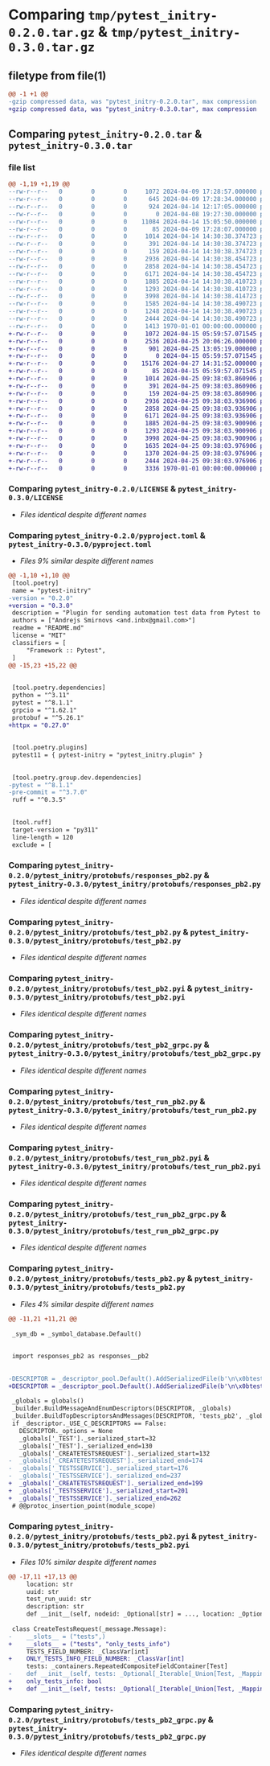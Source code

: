 # Comparing `tmp/pytest_initry-0.2.0.tar.gz` & `tmp/pytest_initry-0.3.0.tar.gz`

## filetype from file(1)

```diff
@@ -1 +1 @@
-gzip compressed data, was "pytest_initry-0.2.0.tar", max compression
+gzip compressed data, was "pytest_initry-0.3.0.tar", max compression
```

## Comparing `pytest_initry-0.2.0.tar` & `pytest_initry-0.3.0.tar`

### file list

```diff
@@ -1,19 +1,19 @@
--rw-r--r--   0        0        0     1072 2024-04-09 17:28:57.000000 pytest_initry-0.2.0/LICENSE
--rw-r--r--   0        0        0      645 2024-04-09 17:28:34.000000 pytest_initry-0.2.0/README.md
--rw-r--r--   0        0        0      924 2024-04-14 12:17:05.000000 pytest_initry-0.2.0/pyproject.toml
--rw-r--r--   0        0        0        0 2024-04-08 19:27:30.000000 pytest_initry-0.2.0/pytest_initry/__init__.py
--rw-r--r--   0        0        0    11084 2024-04-14 15:05:50.000000 pytest_initry-0.2.0/pytest_initry/plugin.py
--rw-r--r--   0        0        0       85 2024-04-09 17:28:07.000000 pytest_initry-0.2.0/pytest_initry/protobufs/__init__.py
--rw-r--r--   0        0        0     1014 2024-04-14 14:30:38.374723 pytest_initry-0.2.0/pytest_initry/protobufs/responses_pb2.py
--rw-r--r--   0        0        0      391 2024-04-14 14:30:38.374723 pytest_initry-0.2.0/pytest_initry/protobufs/responses_pb2.pyi
--rw-r--r--   0        0        0      159 2024-04-14 14:30:38.374723 pytest_initry-0.2.0/pytest_initry/protobufs/responses_pb2_grpc.py
--rw-r--r--   0        0        0     2936 2024-04-14 14:30:38.454723 pytest_initry-0.2.0/pytest_initry/protobufs/test_pb2.py
--rw-r--r--   0        0        0     2858 2024-04-14 14:30:38.454723 pytest_initry-0.2.0/pytest_initry/protobufs/test_pb2.pyi
--rw-r--r--   0        0        0     6171 2024-04-14 14:30:38.454723 pytest_initry-0.2.0/pytest_initry/protobufs/test_pb2_grpc.py
--rw-r--r--   0        0        0     1885 2024-04-14 14:30:38.410723 pytest_initry-0.2.0/pytest_initry/protobufs/test_run_pb2.py
--rw-r--r--   0        0        0     1293 2024-04-14 14:30:38.410723 pytest_initry-0.2.0/pytest_initry/protobufs/test_run_pb2.pyi
--rw-r--r--   0        0        0     3998 2024-04-14 14:30:38.414723 pytest_initry-0.2.0/pytest_initry/protobufs/test_run_pb2_grpc.py
--rw-r--r--   0        0        0     1585 2024-04-14 14:30:38.490723 pytest_initry-0.2.0/pytest_initry/protobufs/tests_pb2.py
--rw-r--r--   0        0        0     1248 2024-04-14 14:30:38.490723 pytest_initry-0.2.0/pytest_initry/protobufs/tests_pb2.pyi
--rw-r--r--   0        0        0     2444 2024-04-14 14:30:38.490723 pytest_initry-0.2.0/pytest_initry/protobufs/tests_pb2_grpc.py
--rw-r--r--   0        0        0     1413 1970-01-01 00:00:00.000000 pytest_initry-0.2.0/PKG-INFO
+-rw-r--r--   0        0        0     1072 2024-04-15 05:59:57.071545 pytest_initry-0.3.0/LICENSE
+-rw-r--r--   0        0        0     2536 2024-04-25 20:06:26.000000 pytest_initry-0.3.0/README.md
+-rw-r--r--   0        0        0      901 2024-04-25 13:05:19.000000 pytest_initry-0.3.0/pyproject.toml
+-rw-r--r--   0        0        0        0 2024-04-15 05:59:57.071545 pytest_initry-0.3.0/pytest_initry/__init__.py
+-rw-r--r--   0        0        0    15176 2024-04-27 14:31:52.000000 pytest_initry-0.3.0/pytest_initry/plugin.py
+-rw-r--r--   0        0        0       85 2024-04-15 05:59:57.071545 pytest_initry-0.3.0/pytest_initry/protobufs/__init__.py
+-rw-r--r--   0        0        0     1014 2024-04-25 09:38:03.860906 pytest_initry-0.3.0/pytest_initry/protobufs/responses_pb2.py
+-rw-r--r--   0        0        0      391 2024-04-25 09:38:03.860906 pytest_initry-0.3.0/pytest_initry/protobufs/responses_pb2.pyi
+-rw-r--r--   0        0        0      159 2024-04-25 09:38:03.860906 pytest_initry-0.3.0/pytest_initry/protobufs/responses_pb2_grpc.py
+-rw-r--r--   0        0        0     2936 2024-04-25 09:38:03.936906 pytest_initry-0.3.0/pytest_initry/protobufs/test_pb2.py
+-rw-r--r--   0        0        0     2858 2024-04-25 09:38:03.936906 pytest_initry-0.3.0/pytest_initry/protobufs/test_pb2.pyi
+-rw-r--r--   0        0        0     6171 2024-04-25 09:38:03.936906 pytest_initry-0.3.0/pytest_initry/protobufs/test_pb2_grpc.py
+-rw-r--r--   0        0        0     1885 2024-04-25 09:38:03.900906 pytest_initry-0.3.0/pytest_initry/protobufs/test_run_pb2.py
+-rw-r--r--   0        0        0     1293 2024-04-25 09:38:03.900906 pytest_initry-0.3.0/pytest_initry/protobufs/test_run_pb2.pyi
+-rw-r--r--   0        0        0     3998 2024-04-25 09:38:03.900906 pytest_initry-0.3.0/pytest_initry/protobufs/test_run_pb2_grpc.py
+-rw-r--r--   0        0        0     1635 2024-04-25 09:38:03.976906 pytest_initry-0.3.0/pytest_initry/protobufs/tests_pb2.py
+-rw-r--r--   0        0        0     1370 2024-04-25 09:38:03.976906 pytest_initry-0.3.0/pytest_initry/protobufs/tests_pb2.pyi
+-rw-r--r--   0        0        0     2444 2024-04-25 09:38:03.976906 pytest_initry-0.3.0/pytest_initry/protobufs/tests_pb2_grpc.py
+-rw-r--r--   0        0        0     3336 1970-01-01 00:00:00.000000 pytest_initry-0.3.0/PKG-INFO
```

### Comparing `pytest_initry-0.2.0/LICENSE` & `pytest_initry-0.3.0/LICENSE`

 * *Files identical despite different names*

### Comparing `pytest_initry-0.2.0/pyproject.toml` & `pytest_initry-0.3.0/pyproject.toml`

 * *Files 9% similar despite different names*

```diff
@@ -1,10 +1,10 @@
 [tool.poetry]
 name = "pytest-initry"
-version = "0.2.0"
+version = "0.3.0"
 description = "Plugin for sending automation test data from Pytest to the initry"
 authors = ["Andrejs Smirnovs <and.inbx@gmail.com>"]
 readme = "README.md"
 license = "MIT"
 classifiers = [
     "Framework :: Pytest",
 ]
@@ -15,23 +15,22 @@
 
 
 [tool.poetry.dependencies]
 python = "^3.11"
 pytest = "^8.1.1"
 grpcio = "^1.62.1"
 protobuf = "^5.26.1"
+httpx = "0.27.0"
 
 
 [tool.poetry.plugins]
 pytest11 = { pytest-initry = "pytest_initry.plugin" }
 
 
 [tool.poetry.group.dev.dependencies]
-pytest = "^8.1.1"
-pre-commit = "^3.7.0"
 ruff = "^0.3.5"
 
 
 [tool.ruff]
 target-version = "py311"
 line-length = 120
 exclude = [
```

### Comparing `pytest_initry-0.2.0/pytest_initry/protobufs/responses_pb2.py` & `pytest_initry-0.3.0/pytest_initry/protobufs/responses_pb2.py`

 * *Files identical despite different names*

### Comparing `pytest_initry-0.2.0/pytest_initry/protobufs/test_pb2.py` & `pytest_initry-0.3.0/pytest_initry/protobufs/test_pb2.py`

 * *Files identical despite different names*

### Comparing `pytest_initry-0.2.0/pytest_initry/protobufs/test_pb2.pyi` & `pytest_initry-0.3.0/pytest_initry/protobufs/test_pb2.pyi`

 * *Files identical despite different names*

### Comparing `pytest_initry-0.2.0/pytest_initry/protobufs/test_pb2_grpc.py` & `pytest_initry-0.3.0/pytest_initry/protobufs/test_pb2_grpc.py`

 * *Files identical despite different names*

### Comparing `pytest_initry-0.2.0/pytest_initry/protobufs/test_run_pb2.py` & `pytest_initry-0.3.0/pytest_initry/protobufs/test_run_pb2.py`

 * *Files identical despite different names*

### Comparing `pytest_initry-0.2.0/pytest_initry/protobufs/test_run_pb2.pyi` & `pytest_initry-0.3.0/pytest_initry/protobufs/test_run_pb2.pyi`

 * *Files identical despite different names*

### Comparing `pytest_initry-0.2.0/pytest_initry/protobufs/test_run_pb2_grpc.py` & `pytest_initry-0.3.0/pytest_initry/protobufs/test_run_pb2_grpc.py`

 * *Files identical despite different names*

### Comparing `pytest_initry-0.2.0/pytest_initry/protobufs/tests_pb2.py` & `pytest_initry-0.3.0/pytest_initry/protobufs/tests_pb2.py`

 * *Files 4% similar despite different names*

```diff
@@ -11,21 +11,21 @@
 
 _sym_db = _symbol_database.Default()
 
 
 import responses_pb2 as responses__pb2
 
 
-DESCRIPTOR = _descriptor_pool.Default().AddSerializedFile(b'\n\x0btests.proto\x1a\x0fresponses.proto\"b\n\x04Test\x12\x0e\n\x06nodeid\x18\x01 \x01(\t\x12\x10\n\x08location\x18\x02 \x01(\t\x12\x0c\n\x04uuid\x18\x03 \x01(\t\x12\x15\n\rtest_run_uuid\x18\x04 \x01(\t\x12\x13\n\x0b\x64\x65scription\x18\x05 \x01(\t\"*\n\x12\x43reateTestsRequest\x12\x14\n\x05tests\x18\x01 \x03(\x0b\x32\x05.Test2=\n\x0cTestsService\x12-\n\x0b\x43reateTests\x12\x13.CreateTestsRequest\x1a\t.StatusOkb\x06proto3')
+DESCRIPTOR = _descriptor_pool.Default().AddSerializedFile(b'\n\x0btests.proto\x1a\x0fresponses.proto\"b\n\x04Test\x12\x0e\n\x06nodeid\x18\x01 \x01(\t\x12\x10\n\x08location\x18\x02 \x01(\t\x12\x0c\n\x04uuid\x18\x03 \x01(\t\x12\x15\n\rtest_run_uuid\x18\x04 \x01(\t\x12\x13\n\x0b\x64\x65scription\x18\x05 \x01(\t\"C\n\x12\x43reateTestsRequest\x12\x14\n\x05tests\x18\x01 \x03(\x0b\x32\x05.Test\x12\x17\n\x0fonly_tests_info\x18\x02 \x01(\x08\x32=\n\x0cTestsService\x12-\n\x0b\x43reateTests\x12\x13.CreateTestsRequest\x1a\t.StatusOkb\x06proto3')
 
 _globals = globals()
 _builder.BuildMessageAndEnumDescriptors(DESCRIPTOR, _globals)
 _builder.BuildTopDescriptorsAndMessages(DESCRIPTOR, 'tests_pb2', _globals)
 if _descriptor._USE_C_DESCRIPTORS == False:
   DESCRIPTOR._options = None
   _globals['_TEST']._serialized_start=32
   _globals['_TEST']._serialized_end=130
   _globals['_CREATETESTSREQUEST']._serialized_start=132
-  _globals['_CREATETESTSREQUEST']._serialized_end=174
-  _globals['_TESTSSERVICE']._serialized_start=176
-  _globals['_TESTSSERVICE']._serialized_end=237
+  _globals['_CREATETESTSREQUEST']._serialized_end=199
+  _globals['_TESTSSERVICE']._serialized_start=201
+  _globals['_TESTSSERVICE']._serialized_end=262
 # @@protoc_insertion_point(module_scope)
```

### Comparing `pytest_initry-0.2.0/pytest_initry/protobufs/tests_pb2.pyi` & `pytest_initry-0.3.0/pytest_initry/protobufs/tests_pb2.pyi`

 * *Files 10% similar despite different names*

```diff
@@ -17,11 +17,13 @@
     location: str
     uuid: str
     test_run_uuid: str
     description: str
     def __init__(self, nodeid: _Optional[str] = ..., location: _Optional[str] = ..., uuid: _Optional[str] = ..., test_run_uuid: _Optional[str] = ..., description: _Optional[str] = ...) -> None: ...
 
 class CreateTestsRequest(_message.Message):
-    __slots__ = ("tests",)
+    __slots__ = ("tests", "only_tests_info")
     TESTS_FIELD_NUMBER: _ClassVar[int]
+    ONLY_TESTS_INFO_FIELD_NUMBER: _ClassVar[int]
     tests: _containers.RepeatedCompositeFieldContainer[Test]
-    def __init__(self, tests: _Optional[_Iterable[_Union[Test, _Mapping]]] = ...) -> None: ...
+    only_tests_info: bool
+    def __init__(self, tests: _Optional[_Iterable[_Union[Test, _Mapping]]] = ..., only_tests_info: bool = ...) -> None: ...
```

### Comparing `pytest_initry-0.2.0/pytest_initry/protobufs/tests_pb2_grpc.py` & `pytest_initry-0.3.0/pytest_initry/protobufs/tests_pb2_grpc.py`

 * *Files identical despite different names*

